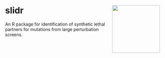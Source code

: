 # slidr <img src="https://github.com/cbg-ethz/slidr/blob/master/slidr.png" align="right" width="155px"/>

An R package for identification of synthetic lethal partners for mutations from large perturbation screens.

